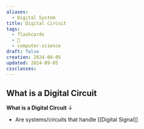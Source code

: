 ```yaml
---
aliases:
  - Digital System
title: Digital Circuit
tags:
  - flashcards
  - 🌱
  - computer-science
draft: false
creation: 2024-09-05
updated: 2024-09-05
cssclasses: 
---
```

## What is a Digital Circuit

**What is a Digital Circuit**
↓
- Are systems/circuits that handle [[Digital Signal]]
<!--SR:!2024-12-13,4,270-->